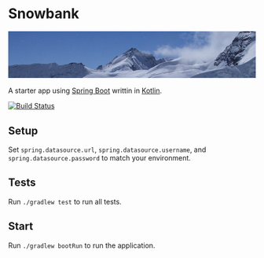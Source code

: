 # Snowbank

![snowbank](images/snowbank.jpg)

A starter app using [Spring Boot](http://projects.spring.io/spring-boot/) writtin in [Kotlin](https://kotlinlang.org/).

[![Build Status](https://travis-ci.org/tygern/snowbank.svg?branch=master)](https://travis-ci.org/tygern/snowbank)

## Setup

Set `spring.datasource.url`, `spring.datasource.username`, and `spring.datasource.password` to match your 
environment.

## Tests

Run `./gradlew test` to run all tests.

## Start

Run `./gradlew bootRun` to run the application.